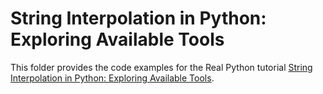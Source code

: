 # String Interpolation in Python: Exploring Available Tools

This folder provides the code examples for the Real Python tutorial [String Interpolation in Python: Exploring Available Tools](https://realpython.com/python-string-interpolation/).
